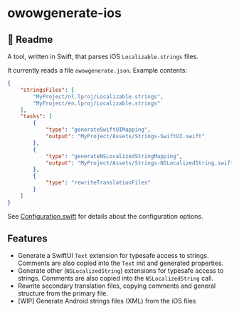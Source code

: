 # owowgenerate-ios

## 🧐 Readme

A tool, written in Swift, that parses iOS `Localizable.strings` files.

It currently reads a file `owowgenerate.json`. Example contents:

```json
{
    "stringsFiles": [
        "MyProject/nl.lproj/Localizable.strings",
        "MyProject/en.lproj/Localizable.strings"
    ],
    "tasks": [
        {
            "type": "generateSwiftUIMapping",
            "output": "MyProject/Assets/Strings-SwiftUI.swift"
        },
        {
            "type": "generateNSLocalizedStringMapping",
            "output": "MyProject/Assets/Strings-NSLocalizedString.swift"
        },
        {
            "type": "rewriteTranslationFiles"
        }
    ]
}
```
See [Configuration.swift](Sources/owowgenerate-ios/Configuration/Configuration.swift) for details about the configuration options.

## Features

- Generate a SwiftUI `Text` extension for typesafe access to strings. Comments are also copied into the `Text` init and generated properties.
- Generate other (`NSLocalizedString`) extensions for typesafe access to strings. Comments are also copied into the `NSLocalizedString` call.
- Rewrite secondary translation files, copying comments and general structure from the primary file.
- [WIP] Generate Android strings files (XML) from the iOS files

